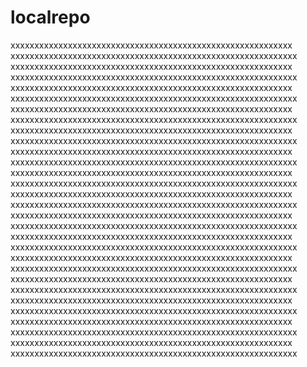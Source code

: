 # localrepo


xxxxxxxxxxxxxxxxxxxxxxxxxxxxxxxxxxxxxxxxxxxxxxxxxxxxxxxxxxx
xxxxxxxxxxxxxxxxxxxxxxxxxxxxxxxxxxxxxxxxxxxxxxxxxxxxxxxxxxxx
xxxxxxxxxxxxxxxxxxxxxxxxxxxxxxxxxxxxxxxxxxxxxxxxxxxxxxxxxxx
xxxxxxxxxxxxxxxxxxxxxxxxxxxxxxxxxxxxxxxxxxxxxxxxxxxxxxxxxxxx
xxxxxxxxxxxxxxxxxxxxxxxxxxxxxxxxxxxxxxxxxxxxxxxxxxxxxxxxxxx
xxxxxxxxxxxxxxxxxxxxxxxxxxxxxxxxxxxxxxxxxxxxxxxxxxxxxxxxxxxx
xxxxxxxxxxxxxxxxxxxxxxxxxxxxxxxxxxxxxxxxxxxxxxxxxxxxxxxxxxx
xxxxxxxxxxxxxxxxxxxxxxxxxxxxxxxxxxxxxxxxxxxxxxxxxxxxxxxxxxxx
xxxxxxxxxxxxxxxxxxxxxxxxxxxxxxxxxxxxxxxxxxxxxxxxxxxxxxxxxxx
xxxxxxxxxxxxxxxxxxxxxxxxxxxxxxxxxxxxxxxxxxxxxxxxxxxxxxxxxxxx
xxxxxxxxxxxxxxxxxxxxxxxxxxxxxxxxxxxxxxxxxxxxxxxxxxxxxxxxxxx
xxxxxxxxxxxxxxxxxxxxxxxxxxxxxxxxxxxxxxxxxxxxxxxxxxxxxxxxxxxx
xxxxxxxxxxxxxxxxxxxxxxxxxxxxxxxxxxxxxxxxxxxxxxxxxxxxxxxxxxx
xxxxxxxxxxxxxxxxxxxxxxxxxxxxxxxxxxxxxxxxxxxxxxxxxxxxxxxxxxxx
xxxxxxxxxxxxxxxxxxxxxxxxxxxxxxxxxxxxxxxxxxxxxxxxxxxxxxxxxxx
xxxxxxxxxxxxxxxxxxxxxxxxxxxxxxxxxxxxxxxxxxxxxxxxxxxxxxxxxxxx
xxxxxxxxxxxxxxxxxxxxxxxxxxxxxxxxxxxxxxxxxxxxxxxxxxxxxxxxxxx
xxxxxxxxxxxxxxxxxxxxxxxxxxxxxxxxxxxxxxxxxxxxxxxxxxxxxxxxxxxx
xxxxxxxxxxxxxxxxxxxxxxxxxxxxxxxxxxxxxxxxxxxxxxxxxxxxxxxxxxx
xxxxxxxxxxxxxxxxxxxxxxxxxxxxxxxxxxxxxxxxxxxxxxxxxxxxxxxxxxxx
xxxxxxxxxxxxxxxxxxxxxxxxxxxxxxxxxxxxxxxxxxxxxxxxxxxxxxxxxxx
xxxxxxxxxxxxxxxxxxxxxxxxxxxxxxxxxxxxxxxxxxxxxxxxxxxxxxxxxxxx
xxxxxxxxxxxxxxxxxxxxxxxxxxxxxxxxxxxxxxxxxxxxxxxxxxxxxxxxxxx
xxxxxxxxxxxxxxxxxxxxxxxxxxxxxxxxxxxxxxxxxxxxxxxxxxxxxxxxxxxx
xxxxxxxxxxxxxxxxxxxxxxxxxxxxxxxxxxxxxxxxxxxxxxxxxxxxxxxxxxx
xxxxxxxxxxxxxxxxxxxxxxxxxxxxxxxxxxxxxxxxxxxxxxxxxxxxxxxxxxxx
xxxxxxxxxxxxxxxxxxxxxxxxxxxxxxxxxxxxxxxxxxxxxxxxxxxxxxxxxxx
xxxxxxxxxxxxxxxxxxxxxxxxxxxxxxxxxxxxxxxxxxxxxxxxxxxxxxxxxxxx
xxxxxxxxxxxxxxxxxxxxxxxxxxxxxxxxxxxxxxxxxxxxxxxxxxxxxxxxxxx
xxxxxxxxxxxxxxxxxxxxxxxxxxxxxxxxxxxxxxxxxxxxxxxxxxxxxxxxxxxx

